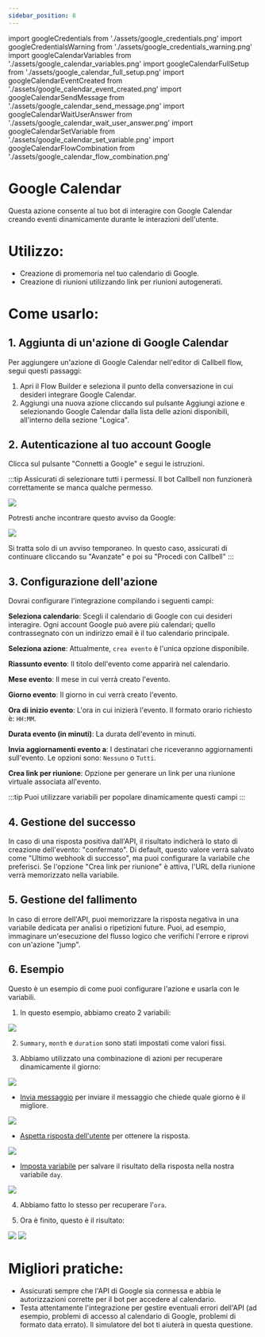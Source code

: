 ```yaml
---
sidebar_position: 8
---
```


import googleCredentials from './assets/google_credentials.png'
import googleCredentialsWarning from './assets/google_credentials_warning.png'
import googleCalendarVariables from './assets/google_calendar_variables.png'
import googleCalendarFullSetup from './assets/google_calendar_full_setup.png'
import googleCalendarEventCreated from './assets/google_calendar_event_created.png'
import googleCalendarSendMessage from './assets/google_calendar_send_message.png'
import googleCalendarWaitUserAnswer from './assets/google_calendar_wait_user_answer.png'
import googleCalendarSetVariable from './assets/google_calendar_set_variable.png'
import googleCalendarFlowCombination from './assets/google_calendar_flow_combination.png'

# Google Calendar

Questa azione consente al tuo bot di interagire con Google Calendar creando eventi dinamicamente durante le interazioni dell'utente.

# Utilizzo:

- Creazione di promemoria nel tuo calendario di Google.
- Creazione di riunioni utilizzando link per riunioni autogenerati.

# Come usarlo:

## 1. Aggiunta di un'azione di Google Calendar

Per aggiungere un'azione di Google Calendar nell'editor di Callbell flow, segui questi passaggi:

1. Apri il Flow Builder e seleziona il punto della conversazione in cui desideri integrare Google Calendar.
2. Aggiungi una nuova azione cliccando sul pulsante Aggiungi azione e selezionando Google Calendar dalla lista delle azioni disponibili, all'interno della sezione "Logica".

## 2. Autenticazione al tuo account Google

Clicca sul pulsante "Connetti a Google" e segui le istruzioni.

:::tip
Assicurati di selezionare tutti i permessi. Il bot Callbell non funzionerà correttamente se manca qualche permesso.

<div class="text--center">
    <img src={googleCredentials} width={500} />
</div>

Potresti anche incontrare questo avviso da Google:

<div class="text--center">
    <img src={googleCredentialsWarning} width={500} />
</div>

Si tratta solo di un avviso temporaneo. In questo caso, assicurati di continuare cliccando su "Avanzate" e poi su "Procedi con Callbell"
:::

## 3. Configurazione dell'azione

Dovrai configurare l'integrazione compilando i seguenti campi:

**Seleziona calendario**: Scegli il calendario di Google con cui desideri interagire. Ogni account Google può avere più calendari; quello contrassegnato con un indirizzo email è il tuo calendario principale.

**Seleziona azione**: Attualmente, `crea evento` è l'unica opzione disponibile.

**Riassunto evento**: Il titolo dell'evento come apparirà nel calendario.

**Mese evento**: Il mese in cui verrà creato l'evento.

**Giorno evento**: Il giorno in cui verrà creato l'evento.

**Ora di inizio evento**: L'ora in cui inizierà l'evento. Il formato orario richiesto è: `HH:MM`.

**Durata evento (in minuti)**: La durata dell'evento in minuti.

**Invia aggiornamenti evento a**: I destinatari che riceveranno aggiornamenti sull'evento. Le opzioni sono: `Nessuno` o `Tutti`.

**Crea link per riunione**: Opzione per generare un link per una riunione virtuale associata all'evento.

:::tip
Puoi utilizzare variabili per popolare dinamicamente questi campi
:::

## 4. Gestione del successo

In caso di una risposta positiva dall'API, il risultato indicherà lo stato di creazione dell'evento: "confermato". Di default, questo valore verrà salvato come "Ultimo webhook di successo", ma puoi configurare la variabile che preferisci. Se l'opzione "Crea link per riunione" è attiva, l'URL della riunione verrà memorizzato nella variabile.

## 5. Gestione del fallimento

In caso di errore dell'API, puoi memorizzare la risposta negativa in una variabile dedicata per analisi o ripetizioni future.
Puoi, ad esempio, immaginare un'esecuzione del flusso logico che verifichi l'errore e riprovi con un'azione "jump".

## 6. Esempio

Questo è un esempio di come puoi configurare l'azione e usarla con le variabili.

1. In questo esempio, abbiamo creato 2 variabili:

<img src={googleCalendarVariables} width={500} />

2. `Summary`, `month` e `duration` sono stati impostati come valori fissi.

3. Abbiamo utilizzato una combinazione di azioni per recuperare dinamicamente il giorno:

<img src={googleCalendarFlowCombination} width={200} />

- [Invia messaggio](/bot/editor/actions/interaction/send_message) per inviare il messaggio che chiede quale giorno è il migliore.

<img src={googleCalendarSendMessage} width={500} />

- [Aspetta risposta dell'utente](/bot/editor/actions/interaction/wait_user_answer) per ottenere la risposta.

<img src={googleCalendarWaitUserAnswer} width={500} />

- [Imposta variabile](/bot/editor/actions/logic/set_variable) per salvare il risultato della risposta nella nostra variabile `day`.

<img src={googleCalendarSetVariable} width={500} />

4. Abbiamo fatto lo stesso per recuperare l'`ora`.

5. Ora è finito, questo è il risultato:

<img src={googleCalendarFullSetup} width={500} />

<img src={googleCalendarEventCreated} width={500} />

# Migliori pratiche:

- Assicurati sempre che l'API di Google sia connessa e abbia le autorizzazioni corrette per il bot per accedere al calendario.
- Testa attentamente l'integrazione per gestire eventuali errori dell'API (ad esempio, problemi di accesso al calendario di Google, problemi di formato data errato). Il simulatore del bot ti aiuterà in questa questione.